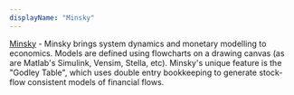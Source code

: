 ```yaml
---
displayName: "Minsky"
---
```


[Minsky](https://sourceforge.net/projects/minsky/) - Minsky brings system dynamics and monetary modelling to economics. Models are defined using flowcharts on a drawing canvas (as are Matlab's Simulink, Vensim, Stella, etc). Minsky's unique feature is the "Godley Table", which uses double entry bookkeeping to generate stock-flow consistent models of financial flows.
